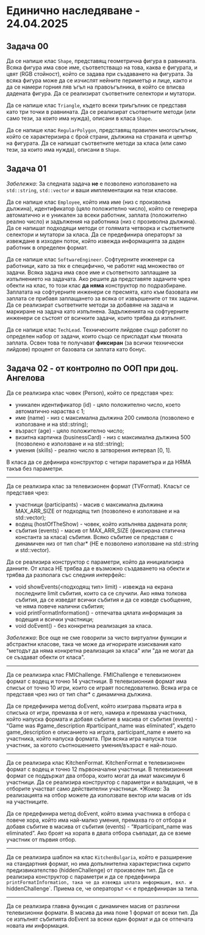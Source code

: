 # Единично наследяване - 24.04.2025

## Задача 00

Да се напише клас `Shape`, представящ геометрична фигура в равнината. Всяка фигура има свое име, съответстващо на това, каква е фигурата, и цвят (RGB стойност), който се задава при създаването на фигурата. За всяка фигура може да се изчислят нейните периметър и лице, както и да се намери горния ляв ъгъл на правоъгълника, в който се вписва дадената фигура. Да се реализират съответните селектори и мутатори.

Да се напише клас `Triangle`, където всеки триъгълник се представя като три точки в равнината. Да се реализират съответните методи (или само тези, за които има нужда), описани в класа `Shape`.

Да се напише клас `RegularPolygon`, представящ правилен многоъгълник, който се характеризира с брой страни, дължина на страната и център на фигурата. Да се напишат съответните методи за класа (или само тези, за които има нужда), описани в `Shape`.

## Задача 01

*Забележка*: За следната задача **не** е позволено използването на `std::string`, `std::vector` и ваши имплементации на тези класове.

Да се напише клас `Employee`, който има име (низ с произволна дължина), идентификатор (цяло положително число), който се генерира автоматично и е уникален за всеки работник, заплата (положително реално числo) и задължения на работника (низ с прозиволна дължина). Да се напишат подходящи методи от голямата четворка и съответните селектори и мутатори за класа. Да се предефинира операторът за извеждане в изходен поток, който извежда информацията за даден работник в определен формат.

Да се напише клас `SoftwareEngineer`. Софтуерните инженери са работници, като за тях е специфично, че работят над множество от задачи. Всяка задача има свое име и съответното заплащане за изпълнението на задачата. Ако решите да представяте задачите чрез обекти на клас, то този клас **да няма** конструктор по подразбиране. Заплатата на софтуерните инженери се пресмята, като към базовата им заплата се прибавя заплащането за всяка от извършените от тях задачи. Да се реализират съответните методи за добавяне на задача и маркиране на задача като изпълнена. Задълженията на софтуерните инженери се състоят от всичките задачи, които трябва да изпълнят.

Да се напише клас `TechLead`. Техническите лийдове също работят по определен набор от задачи, които също се приспадат към тяхната заплата. Освен това те получават **фиксиран** (за всички технически лийдове) процент от базовата си заплата като бонус.

## Задача 02 - от контролно по ООП при доц. Ангелова

Да се реализира клас човек (Person), който се представя чрез:

- уникален идентификатор (id) - цяло положително число, което автоматично нараства с 1;
- име (name) - низ с максимална дължина 200 символа (позволено е използване и на std::string);
- възраст (age) - цяло положително число;
- визитна картичка (businessCard) - низ с максимална дължина 500 (позволено е използване и на std::string);
- умения (skills) - реално число в затворения интервал [0, 1].

В класа да се дефинира конструктор с четири параметъра и да НЯМА такъв без параметри.

---

Да се реализира клас за телевизионен формат (TVFormat). Класът се представя чрез:
- участници (participants) - масив с максимална дължина MAX_ARR_SIZE от подходящ тип (позволено е
използване и на std::vector);
- водещ (hostOfTheShow) - човек, който изпълнява дадената роля;
- събития (events) - масив от MAX_ARR_SIZE (фиксирана статична константа за класа) събития. Всяко събитие се представя с динамичен низ от тип
char* (НЕ е позволено използване на std::string и std::vector).

Да се реализира конструктор с параметри, който да инициализира данните.
От класа НЕ трябва да е възможно създаването на обекти и трябва да разполага със следния
интерфейс:

- void showEvents(<подходящ тип> limit) - извежда на екрана последните limit събития, които са се случили. Ако
няма толкова събития, да се изведат всички събития и да се изведе съобщение, че няма повече налични
събития;
- void printFormatInformation() - отпечатва цялата информация за водещия и всички участници;
- void doEvent() - без конкретна реализация за класа. 

*Забележка*: Все още не сме говорили за чисто виртуални функции и абстрактни класове, така че може да игнорирате изисквания като "методът да няма конкретна реализация за класа" или "да не могат да се създават обекти от класа".

---

Да се реализира клас FMIChallenge. FMIChallenge е телевизионен формат с водещ и точно 14
участници. В телевизионния формат има списък от точно 10 игри, които се играят последователно. Всяка
игра се представя чрез низ от тип char* с динамична дължина.

Да се предефинира метод doEvent, който изиграва първата игра в списъка от игри, премахва я от него,
намира и премахва участника, който напуска формата и добавя събитие в масива от събития (events) -
“Game was #game_description #participant_name was eliminated”, където game_description е описанието на
играта, participant_name е името на участника, който напуска формата.
При всяка игра напуска този участник, за когото съотношението умения/възраст е най-лошо.

---

Да се реализира клас KitchenFormat. KitchenFormat е телевизионен формат с водещ и точно 12
първоначални участници. В телевизионния формат се поддържат два отбора, които могат да имат максимум 6
участници. Да се реализира конструктор с параметри и валидация, че в отборите участват само действителни
участници.
*Жокер: За реализацията на отбор можете да използвате вектор или масив от ids на участниците.

Да се предефинира метод doEvent, който взима участника в отбора с повече хора, който има най-малко
умения, премахва го от отбора и добавя събитие в масива от събития (events) -
“#participant_name was eliminated”.
Ако броят на хората в двата отбора съвпадат, да се вземе участник от първия отбор.

---

Да се реализира шаблон на клас `KitchenBulgaria`, който е разширение на стандартния формат, но
има допълнителна характеристика скрито предизвикателство (hiddenChallenge) от произволен тип. Да се
реализира конструктор с параметри и да се предефинира `printFormatInformation, така че да извежда цялата
информация, вкл. и `hiddenChallenge`. Приема се, че операторът << е предефиниран за типа.

---

Да се реализира главна функция с динамичен масив от различни телевизионни формати. В масива
да има поне 1 формат от всеки тип. Да се изпълнят събитията doEvent за всеки един формат и да се отпечата
новата им информация.
